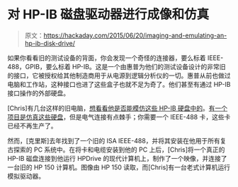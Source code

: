 # 对 HP-IB 磁盘驱动器进行成像和仿真

> 原文：<https://hackaday.com/2015/06/20/imaging-and-emulating-an-hp-ib-disk-drive/>

如果你看看旧的测试设备的背面，你会发现一个奇怪的连接器，要么标着 IEEE-488，GPIB，要么标着 HP-IB。这是一个由惠普为他们的测试设备设计的非常旧的接口，它被授权给其他制造商用于从电源到逻辑分析仪的一切。惠普从前也做过电脑和工作站，这种接口也进了这些盒子也就不足为奇了。他们甚至有通过 HP-IB 接口操作的外部硬盘。

[Chris]有几台这样的旧电脑，[想看看他是否能模仿这些 HP-IB 硬盘中的](http://www.insentricity.com/a.cl/242/emulating-an-old-hp-ib-disk-drive-with-hpdrive)。[有一个项目是仿真这些硬盘](http://www.hp9845.net/9845/projects/hpdrive/)，但是电气连接有点棘手；你需要一个 IEEE-488 卡，这些卡已经不再生产了。

然而，[克里斯]去年找到了一个旧的 ISA IEEE-488，并将其安装在他用于所有复古探索的 PC 系统中。在将卡和电缆安装到他的 PC 上后，[Chris]将一个真正的 HP-IB 磁盘连接到他运行 HPDrive 的现代计算机上，制作了一个映像，并连接了一台旧的 HP 150 计算机。图像由 HP 150 读取，而[Chris]有一台老式计算机运行模拟驱动器。